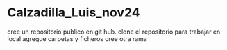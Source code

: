 # Calzadilla_Luis_nov24
cree un repositorio publico en git hub.
clone el repositorio para trabajar en local
agregue carpetas y ficheros
cree otra rama 

